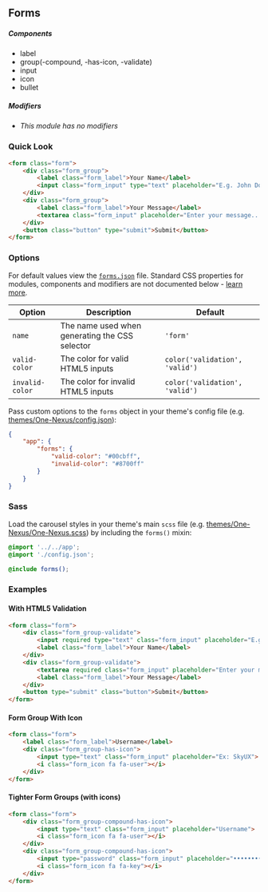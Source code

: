 ## Forms

##### Components

* label
* group(-compound, -has-icon, -validate)
* input
* icon
* bullet

##### Modifiers

* _This module has no modifiers_

### Quick Look

```html
<form class="form">
    <div class="form_group">
        <label class="form_label">Your Name</label>
        <input class="form_input" type="text" placeholder="E.g. John Doe">
    </div>
    <div class="form_group">
        <label class="form_label">Your Message</label>
        <textarea class="form_input" placeholder="Enter your message..."></textarea>
    </div>
    <button class="button" type="submit">Submit</button>
</form>
```

### Options

For default values view the [`forms.json`](forms.json) file. Standard CSS properties for modules, components and modifiers are not documented below - [learn more](https://github.com/esr360/Synergy/wiki/Configuring-a-Module#pass-custom-css-to-modules).

<table class="table">
    <thead>
        <tr>
            <th>Option</th>
            <th>Description</th>
            <th>Default</th>
        </tr>
    </thead>
    <tbody>
        <tr>
            <td><code>name</code></td>
            <td>The name used when generating the CSS selector</td>
            <td><code>'form'</code></td>
        </tr>
        <tr>
            <td><code>valid-color</code></td>
            <td>The color for valid HTML5 inputs</td>
            <td><code>color('validation', 'valid')</code></td>
        </tr>
        <tr>
            <td><code>invalid-color</code></td>
            <td>The color for invalid HTML5 inputs</td>
            <td><code>color('validation', 'valid')</code></td>
        </tr>
    </tbody>
</table>

Pass custom options to the `forms` object in your theme's config file (e.g. [themes/One-Nexus/config.json](../../../themes/One-Nexus/config.json)):

```json
{
    "app": {
        "forms": {
            "valid-color": "#00cbff",
            "invalid-color": "#8700ff"
        }
    }
}
```

### Sass

Load the carousel styles in your theme's main `scss` file (e.g. [themes/One-Nexus/One-Nexus.scss](../../../themes/One-Nexus/One-Nexus.scss)) by including the `forms()` mixin:

```scss
@import '../../app';
@import './config.json';

@include forms();
```

### Examples

#### With HTML5 Validation

```html
<form class="form">
    <div class="form_group-validate">
        <input required type="text" class="form_input" placeholder="E.g. John Doe">
        <label class="form_label">Your Name</label>
    </div>
    <div class="form_group-validate">
        <textarea required class="form_input" placeholder="Enter your message..."></textarea>
        <label class="form_label">Your Message</label>
    </div>
    <button type="submit" class="button">Submit</button>
</form>
```

#### Form Group With Icon

```html
<form class="form">
    <label class="form_label">Username</label>
    <div class="form_group-has-icon">
        <input type="text" class="form_input" placeholder="Ex: SkyUX">
        <i class="form_icon fa fa-user"></i>
    </div>
</form>
```

#### Tighter Form Groups (with icons)

```html
<form class="form">
    <div class="form_group-compound-has-icon">
        <input type="text" class="form_input" placeholder="Username">
        <i class="form_icon fa fa-user"></i>
    </div>
    <div class="form_group-compound-has-icon">
        <input type="password" class="form_input" placeholder="••••••••">
        <i class="form_icon fa fa-key"></i>
    </div>
</form>
```